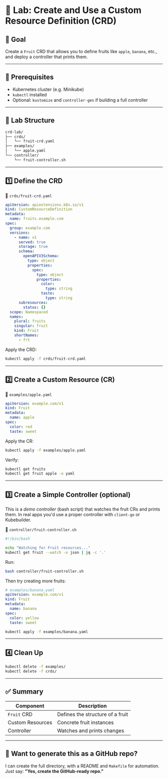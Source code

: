 # 🔬 Lab: Create and Use a Custom Resource Definition (CRD)

## 🎯 Goal

Create a `Fruit` CRD that allows you to define fruits like `apple`, `banana`, etc., and deploy a controller that prints them.

---

## 🧰 Prerequisites

* Kubernetes cluster (e.g. Minikube)
* `kubectl` installed
* Optional: `kustomize` and `controller-gen` if building a full controller

---

## 📁 Lab Structure

```bash
crd-lab/
├── crds/
│   └── fruit-crd.yaml
├── examples/
│   └── apple.yaml
└── controller/
    └── fruit-controller.sh
```

---

## 1️⃣ Define the CRD

📄 `crds/fruit-crd.yaml`

```yaml
apiVersion: apiextensions.k8s.io/v1
kind: CustomResourceDefinition
metadata:
  name: fruits.example.com
spec:
  group: example.com
  versions:
    - name: v1
      served: true
      storage: true
      schema:
        openAPIV3Schema:
          type: object
          properties:
            spec:
              type: object
              properties:
                color:
                  type: string
                taste:
                  type: string
      subresources:
        status: {}
  scope: Namespaced
  names:
    plural: fruits
    singular: fruit
    kind: Fruit
    shortNames:
      - frt
```

Apply the CRD:

```bash
kubectl apply -f crds/fruit-crd.yaml
```

---

## 2️⃣ Create a Custom Resource (CR)

📄 `examples/apple.yaml`

```yaml
apiVersion: example.com/v1
kind: Fruit
metadata:
  name: apple
spec:
  color: red
  taste: sweet
```

Apply the CR:

```bash
kubectl apply -f examples/apple.yaml
```

Verify:

```bash
kubectl get fruits
kubectl get fruit apple -o yaml
```

---

## 3️⃣ Create a Simple Controller (optional)

This is a *demo controller* (bash script) that watches the fruit CRs and prints them. In real apps you'd use a proper controller with `client-go` or Kubebuilder.

📄 `controller/fruit-controller.sh`

```bash
#!/bin/bash

echo "Watching for Fruit resources..."
kubectl get fruit --watch -o json | jq -c '.'
```

Run:

```bash
bash controller/fruit-controller.sh
```

Then try creating more fruits:

```yaml
# examples/banana.yaml
apiVersion: example.com/v1
kind: Fruit
metadata:
  name: banana
spec:
  color: yellow
  taste: sweet
```

```bash
kubectl apply -f examples/banana.yaml
```

---

## 4️⃣ Clean Up

```bash
kubectl delete -f examples/
kubectl delete -f crds/
```

---

## ✅ Summary

| Component        | Description                      |
| ---------------- | -------------------------------- |
| `Fruit` CRD      | Defines the structure of a fruit |
| Custom Resources | Concrete fruit instances         |
| Controller       | Watches and prints changes       |

---

## 🧪 Want to generate this as a GitHub repo?

I can create the full directory, with a README and `Makefile` for automation. Just say: **"Yes, create the GitHub-ready repo."**
